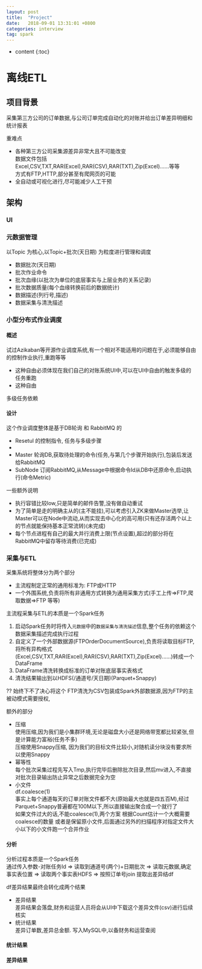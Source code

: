 ```yaml
---
layout: post
title:  "Project"
date:   2018-09-01 13:31:01 +0800
categories: interview
tag: spark
---
```


* content
{:toc}


# 离线ETL   

## 项目背景  

采集第三方公司的订单数据,与公司订单完成自动化的对账并给出订单差异明细和统计报表  

重难点  
* 各种第三方公司采集源差异非常大且不可能改变  
数据文件包括Excel,CSV,TXT,RAR(Excel),RAR(CSV),RAR(TXT),Zip(Excel)......等等  
方式有FTP,HTTP,部分甚至有爬网页的可能  
* 全自动或可视化进行,尽可能减少人工干预  

## 架构  

### UI 

### 元数据管理  

以Topic 为核心,以Topic+批次(天日期) 为粒度进行管理和调度  

* 数据批次(天日期)    
* 批次作业命令  
* 批次血缘(以批次为单位的底层事实与上层业务的关系记录)  
* 批次数据质量(每个血缘转换前后的数据统计)  
* 数据描述(列行号,描述)  
* 数据采集与清洗描述  

### 小型分布式作业调度  

#### 概述

试过Azikaban等开源作业调度系统,有一个相对不能适用的问题在于,必须能够自由的控制作业执行,重跑等等  
* 这种自由必须体现在我们自己的对账系统UI中,可以在UI中自由的触发多级的任务重跑  
* 这种自由  

多级任务依赖

#### 设计  

这个作业调度整体是基于DB轮询 和 RabbitMQ 的   
* Resetul 的控制指令, 任务与多级步骤   
*   
* Master 轮询DB,获取待处理的命令(任务,与第几个步骤开始执行),包装后发送给RabbitMQ  
* SubNode 订阅RabbitMQ,从Message中根据命令Id从DB中还原命令,启动执行(命令Metric)  

一些额外说明  
* 执行容错比较low,只是简单的邮件告警,没有做自动重试  
* 为了简单是走的明确主从的(主不能挂),可以考虑引入ZK来做Master选举,让Master可以在Node中流动,从而实现去中心化的高可用(只有还存活两个以上的节点就能保持基本正常流转)(未完成)  
* 每个节点进程有自己的最大并行消费上限(节点设置),超过的部分将在RabbitMQ中留存等待消费(已完成)  


### 采集与ETL   

采集系统将整体分为两个部分  
* 主流程制定正常的通用标准为: FTP或HTTP  
* 一个外围系统,负责将所有非通用方式转换为通用采集方式(手工上传=>FTP,爬取数据=>FTP 等等)  

主流程采集与ETL的本质是一个Spark任务  
1. 启动Spark任务时将传入`元数据`中的`数据采集与清洗描述`信息,整个任务的依赖这个数据采集描述完成执行过程  
2. 自定义了一个外部数据源(FTPOrderDocumentSource),负责将读取目标FTP,将所有异构格式(Excel,CSV,TXT,RAR(Excel),RAR(CSV),RAR(TXT),Zip(Excel)......)转成一个DataFrame  
3. DataFrame清洗转换成标准的订单对账底层事实表格式  
4. 清洗结果输出到以HDFS(/通道号/天日期)(Parquet+Snappy)  

?? 始终下不了决心将这个 FTP清洗为CSV包装成Spark外部数据源,因为FTP的主被动模式需要授权,  

额外的部分  
* 压缩  
使用压缩,因为我们是小集群环境,无论是磁盘大小还是网络带宽都比较紧张,但是计算能力富裕(任务不多)  
压缩使用Snappy压缩, 因为我们的目标文件比较小,对随机读分块没有要求所以使用Snappy  
* 幂等性  
每个批次采集过程先写入Tmp,执行完毕后删除批次目录,然后mv进入,不直接对批次目录输出防止异常之后数据完全为空  
* 小文件  
df.coalesce(1)  
事实上每个通道每天的订单对账文件都不大(原始最大也就是四五百M),经过Parquet+Snappy普遍都在100M以下,所以直接输出聚合成一个就行了  
如果文件过大的话,不能coalesce(1),两个方案 根据Count估计一个大概需要coalesce的数量 或者是保留原小文件,后面通过另外的扫描程序对指定文件大小以下的小文件跑一个合并作业  

#### 分析  

分析过程本质是一个Spark任务  
通过传入参数-对账任务Id => 读取到通道号(两个)+日期批次 =>  读取元数据,确定事实表位置 =>  读取两个事实表HDFS => 按照订单号join 提取出差异结df  

df差异结果最终会转化成两个结果  
* 差异结果  
差异结果会落盘,财务和运营人员将会从UI中下载这个差异文件(csv)进行后续核实  
* 统计结果  
差异订单数,差异总金额. 写入MySQL中,以备财务和运营查阅      


#### 统计结果  


#### 差异结果  